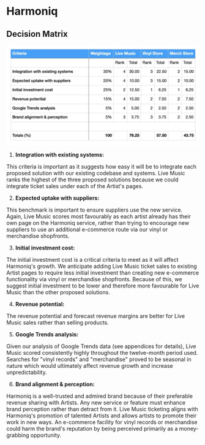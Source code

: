 # Harmoniq

## Decision Matrix

![decision-matrix](./assets/decision-matrix.jpeg)

1. **Integration with existing systems:**

This criteria is important as it suggests how easy it will be to integrate each proposed solution with our existing codebase and systems. Live Music ranks the highest of the three proposed solutions because we could integrate ticket sales under each of the Artist's pages. 

2. **Expected uptake with suppliers:**

This benchmark is important to ensure suppliers use the new service. Again, Live Music scores most favourably as each artist already has their own page on the Harmoniq service, rather than trying to encourage new suppliers to use an additional e-commerce route via our vinyl or merchandise shopfronts.

3. **Initial investment cost:**

The initial investment cost is a critical criteria to meet as it will affect Harmoniq's growth. We anticipate adding Live Music ticket sales to existing Artist pages to require less initial investment than creating new e-commerce functionality via vinyl or merchandise shopfronts. Because of this, we suggest initial investment to be lower and therefore more favourable for Live Music than the other proposed solutions.

4. **Revenue potential:**

The revenue potential and forecast revenue margins are better for Live Music sales rather than selling products. 

5. **Google Trends analysis:**

Given our analysis of Google Trends data (see appendices for details), Live Music scored consistently highly throughout the twelve-month period used. Searches for "vinyl records" and "merchandise" proved to be seasonal in nature which would ultimately affect revenue growth and increase unpredictability. 

6. **Brand alignment & perception:**

Harmoniq is a well-trusted and admired brand because of their preferable revenue sharing with Artists. Any new service or feature must enhance brand perception rather than detract from it. Live Music ticketing aligns with Harmoniq's promotion of talented Artists and allows artists to promote their work in new ways. An e-commerce facility for vinyl records or merchandise could harm the brand's reputation by being perceived primarily as a money-grabbing opportunity.